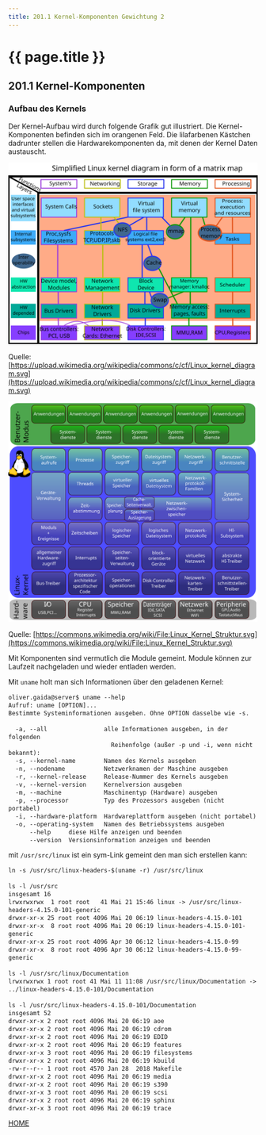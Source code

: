 ```yaml
---
title: 201.1 Kernel-Komponenten Gewichtung 2
---
```


# {{ page.title }}

## 201.1 Kernel-Komponenten

### Aufbau des Kernels

Der Kernel-Aufbau wird durch folgende Grafik gut illustriert. Die Kernel-Komponenten befinden sich im orangenen Feld.
Die lilafarbenen Kästchen dadrunter stellen die Hardwarekomponenten da, mit denen der Kernel Daten austauscht.

![](./pictures/Linux_kernel_diagram.svg)

Quelle: [https://upload.wikimedia.org/wikipedia/commons/c/cf/Linux_kernel_diagram.svg](https://upload.wikimedia.org/wikipedia/commons/c/cf/Linux_kernel_diagram.svg)

![](./pictures/Linux_Kernel_Struktur.svg)

Quelle: [https://commons.wikimedia.org/wiki/File:Linux_Kernel_Struktur.svg](https://commons.wikimedia.org/wiki/File:Linux_Kernel_Struktur.svg)

Mit Komponenten sind vermutlich die Module gemeint. Module können zur Laufzeit nachgeladen und wieder entladen werden.

Mit `uname` holt man sich Informationen über den geladenen Kernel:

```
oliver.gaida@server$ uname --help
Aufruf: uname [OPTION]...
Bestimmte Systeminformationen ausgeben. Ohne OPTION dasselbe wie -s.

  -a, --all                alle Informationen ausgeben, in der folgenden
                             Reihenfolge (außer -p und -i, wenn nicht bekannt):
  -s, --kernel-name        Namen des Kernels ausgeben
  -n, --nodename           Netzwerknamen der Maschine ausgeben
  -r, --kernel-release     Release‐Nummer des Kernels ausgeben
  -v, --kernel-version     Kernelversion ausgeben
  -m, --machine            Maschinentyp (Hardware) ausgeben
  -p, --processor          Typ des Prozessors ausgeben (nicht portabel)
  -i, --hardware-platform  Hardwareplattform ausgeben (nicht portabel)
  -o, --operating-system   Namen des Betriebssystems ausgeben
      --help     diese Hilfe anzeigen und beenden
      --version  Versionsinformation anzeigen und beenden
```

mit `/usr/src/linux` ist ein sym-Link gemeint den man sich erstellen kann:

```
ln -s /usr/src/linux-headers-$(uname -r) /usr/src/linux

ls -l /usr/src
insgesamt 16
lrwxrwxrwx  1 root root   41 Mai 21 15:46 linux -> /usr/src/linux-headers-4.15.0-101-generic
drwxr-xr-x 25 root root 4096 Mai 20 06:19 linux-headers-4.15.0-101
drwxr-xr-x  8 root root 4096 Mai 20 06:19 linux-headers-4.15.0-101-generic
drwxr-xr-x 25 root root 4096 Apr 30 06:12 linux-headers-4.15.0-99
drwxr-xr-x  8 root root 4096 Apr 30 06:12 linux-headers-4.15.0-99-generic

ls -l /usr/src/linux/Documentation
lrwxrwxrwx 1 root root 41 Mai 11 11:08 /usr/src/linux/Documentation -> ../linux-headers-4.15.0-101/Documentation

ls -l /usr/src/linux-headers-4.15.0-101/Documentation
insgesamt 52
drwxr-xr-x 2 root root 4096 Mai 20 06:19 aoe
drwxr-xr-x 2 root root 4096 Mai 20 06:19 cdrom
drwxr-xr-x 2 root root 4096 Mai 20 06:19 EDID
drwxr-xr-x 2 root root 4096 Mai 20 06:19 features
drwxr-xr-x 3 root root 4096 Mai 20 06:19 filesystems
drwxr-xr-x 2 root root 4096 Mai 20 06:19 kbuild
-rw-r--r-- 1 root root 4570 Jan 28  2018 Makefile
drwxr-xr-x 2 root root 4096 Mai 20 06:19 media
drwxr-xr-x 2 root root 4096 Mai 20 06:19 s390
drwxr-xr-x 3 root root 4096 Mai 20 06:19 scsi
drwxr-xr-x 2 root root 4096 Mai 20 06:19 sphinx
drwxr-xr-x 3 root root 4096 Mai 20 06:19 trace
```


[HOME](./)

